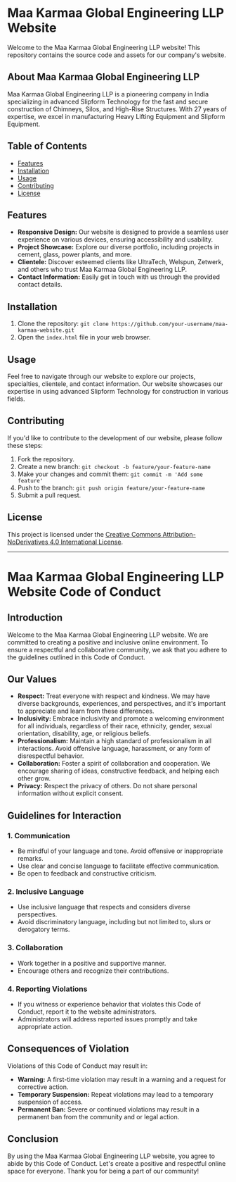 # Maa Karmaa Global Engineering LLP Website

Welcome to the Maa Karmaa Global Engineering LLP website! This repository contains the source code and assets for our company's website.

## About Maa Karmaa Global Engineering LLP

Maa Karmaa Global Engineering LLP is a pioneering company in India specializing in advanced Slipform Technology for the fast and secure construction of Chimneys, Silos, and High-Rise Structures. With 27 years of expertise, we excel in manufacturing Heavy Lifting Equipment and Slipform Equipment.

## Table of Contents
- [Features](#features)
- [Installation](#installation)
- [Usage](#usage)
- [Contributing](#contributing)
- [License](#license)

## Features

- **Responsive Design:** Our website is designed to provide a seamless user experience on various devices, ensuring accessibility and usability.
- **Project Showcase:** Explore our diverse portfolio, including projects in cement, glass, power plants, and more.
- **Clientele:** Discover esteemed clients like UltraTech, Welspun, Zetwerk, and others who trust Maa Karmaa Global Engineering LLP.
- **Contact Information:** Easily get in touch with us through the provided contact details.

## Installation

1. Clone the repository: `git clone https://github.com/your-username/maa-karmaa-website.git`
2. Open the `index.html` file in your web browser.

## Usage

Feel free to navigate through our website to explore our projects, specialties, clientele, and contact information. Our website showcases our expertise in using advanced Slipform Technology for construction in various fields.

## Contributing

If you'd like to contribute to the development of our website, please follow these steps:

1. Fork the repository.
2. Create a new branch: `git checkout -b feature/your-feature-name`
3. Make your changes and commit them: `git commit -m 'Add some feature'`
4. Push to the branch: `git push origin feature/your-feature-name`
5. Submit a pull request.

## License

This project is licensed under the [Creative Commons Attribution-NoDerivatives 4.0 International License](http://creativecommons.org/licenses/by-nd/4.0/).

-----------------------------------------------------------

# Maa Karmaa Global Engineering LLP Website Code of Conduct

## Introduction
Welcome to the Maa Karmaa Global Engineering LLP website. We are committed to creating a positive and inclusive online environment. To ensure a respectful and collaborative community, we ask that you adhere to the guidelines outlined in this Code of Conduct.

## Our Values
- **Respect:** Treat everyone with respect and kindness. We may have diverse backgrounds, experiences, and perspectives, and it's important to appreciate and learn from these differences.
- **Inclusivity:** Embrace inclusivity and promote a welcoming environment for all individuals, regardless of their race, ethnicity, gender, sexual orientation, disability, age, or religious beliefs.
- **Professionalism:** Maintain a high standard of professionalism in all interactions. Avoid offensive language, harassment, or any form of disrespectful behavior.
- **Collaboration:** Foster a spirit of collaboration and cooperation. We encourage sharing of ideas, constructive feedback, and helping each other grow.
- **Privacy:** Respect the privacy of others. Do not share personal information without explicit consent.

## Guidelines for Interaction
### 1. Communication
- Be mindful of your language and tone. Avoid offensive or inappropriate remarks.
- Use clear and concise language to facilitate effective communication.
- Be open to feedback and constructive criticism.

### 2. Inclusive Language
- Use inclusive language that respects and considers diverse perspectives.
- Avoid discriminatory language, including but not limited to, slurs or derogatory terms.

### 3. Collaboration
- Work together in a positive and supportive manner.
- Encourage others and recognize their contributions.

### 4. Reporting Violations
- If you witness or experience behavior that violates this Code of Conduct, report it to the website administrators.
- Administrators will address reported issues promptly and take appropriate action.

## Consequences of Violation
Violations of this Code of Conduct may result in:
- **Warning:** A first-time violation may result in a warning and a request for corrective action.
- **Temporary Suspension:** Repeat violations may lead to a temporary suspension of access.
- **Permanent Ban:** Severe or continued violations may result in a permanent ban from the community and or legal action.

## Conclusion
By using the Maa Karmaa Global Engineering LLP website, you agree to abide by this Code of Conduct. Let's create a positive and respectful online space for everyone. Thank you for being a part of our community!
